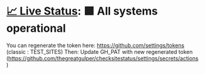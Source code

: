 # [📈 Live Status](https://thegreatgulper.github.io/checksitestatus): <!--live status--> **🟩 All systems operational**

You can regenerate the token here: https://github.com/settings/tokens (classic : TEST_SITES)
Then:
Update GH_PAT with new regenerated token (https://github.com/thegreatgulper/checksitestatus/settings/secrets/actions)
